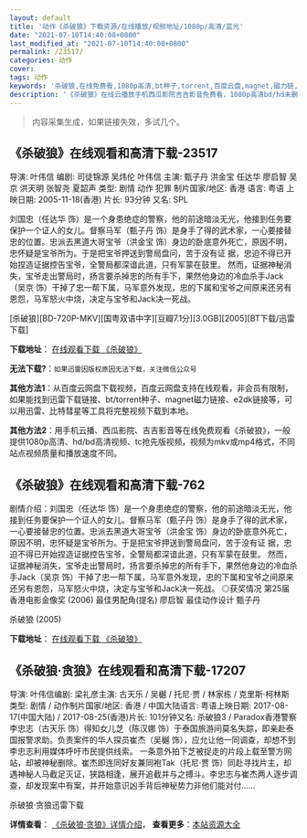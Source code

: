 ```yaml
---
layout: default
title: '动作《杀破狼》下载资源/在线播放/视频地址/1080p/高清/蓝光'
date: "2021-07-10T14:40:08+0800"
last_modified_at: "2021-07-10T14:40:08+0800"
permalink: /23517/
categories: 动作
cover:
tags: 动作
keywords: '杀破狼,在线免费看,1080p高清,bt种子,torrent,百度云盘,magnet,磁力链,迅雷下载资源'
description: '《杀破狼》在线云播放手机西瓜影院吉吉影音免费看，1080p高清bd/hd未删减完整版和tc抢先枪版，mkv/mp4格式，附带bt/torrent种子、magnet/磁力链、百度云盘、网盘资源迅雷下载链接'
---
```


>内容采集生成，如果链接失效，多试几个。


## 《杀破狼》在线观看和高清下载-23517

导演: 叶伟信 编剧: 司徒锦源 吴炜伦 叶伟信 主演: 甄子丹 洪金宝 任达华 廖启智 吴京 洪天明 张智尧 夏韶声 类型: 剧情 动作 犯罪 制片国家/地区: 香港 语言: 粤语 上映日期: 2005-11-18(香港) 片长: 93分钟 又名: SPL

刘国忠（任达华 饰）是一个身患绝症的警察，他的前途暗淡无光，他接到任务要保护一个证人的女儿。督察马军（甄子丹 饰）是身手了得的武术家，一心要接替忠的位置。忠派去黑道大哥宝爷（洪金宝 饰）身边的卧底意外死亡，原因不明，忠怀疑是宝爷所为。于是把宝爷押送到警局盘问，苦于没有证 据，忠迫不得已开始捏造证据控告宝爷，全警局都深谙此道，只有军蒙在鼓里。 然而，证据神秘消失，宝爷走出警局时，扬言要杀掉忠的所有手下，果然他身边的冷血杀手Jack（吴京 饰）干掉了忠一帮下属，马军意外发现，忠的下属和宝爷之间原来还另有恩怨，马军怒火中烧，决定与宝爷和Jack决一死战。


[杀破狼][BD-720P-MKV][国粤双语中字][豆瓣7.1分][3.0GB][2005][BT下载/迅雷下载]

**下载地址**： [在线观看下载 《杀破狼》](https://www.btdx8.com/torrent/spl_2005.html) 


**无法下载?**：`如果迅雷因版权原因无法下载，关注微信公众号 `

**其他方法1**：从百度云网盘下载视频，百度云网盘支持在线观看，非会员有限制，如果能找到迅雷下载链接、bt/torrent种子、magnet磁力链接、e2dk链接等，可以用迅雷、比特彗星等工具将完整视频下载到本地。

**其他方法2**：用手机云播、西瓜影院、吉吉影音等在线免费观看《杀破狼》，一般提供1080p高清、hd/bd高清视频、tc抢先版视频，视频为mkv或mp4格式，不同站点视频质量和播放速度不同。


## 《杀破狼》在线观看和高清下载-762

剧情介绍：刘国忠（任达华 饰）是一个身患绝症的警察，他的前途暗淡无光，他接到任务要保护一个证人的女儿。督察马军（甄子丹 饰）是身手了得的武术家，一心要接替忠的位置。忠派去黑道大哥宝爷（洪金宝 饰）身边的卧底意外死亡，原因不明，忠怀疑是宝爷所为。于是把宝爷押送到警局盘问，苦于没有证 据，忠迫不得已开始捏造证据控告宝爷，全警局都深谙此道，只有军蒙在鼓里。   然而，证据神秘消失，宝爷走出警局时，扬言要杀掉忠的所有手下，果然他身边的冷血杀手Jack（吴京 饰）干掉了忠一帮下属，马军意外发现，忠的下属和宝爷之间原来还另有恩怨，马军怒火中烧，决定与宝爷和Jack决一死战。   ◎获奖情况   第25届香港电影金像奖 (2006) 最佳男配角(提名) 廖启智 最佳动作设计 甄子丹


杀破狼 (2005)

**下载地址**： [在线观看下载 《杀破狼》](https://www.btbtdy.me/btdy/dy406.html) 


## 《杀破狼·贪狼》在线观看和高清下载-17207

导演: 叶伟信编剧: 梁礼彦主演: 古天乐 / 吴樾 / 托尼·贾 / 林家栋 / 克里斯·柯林斯 类型: 剧情 / 动作制片国家/地区: 香港 / 中国大陆语言: 粤语上映日期: 2017-08-17(中国大陆) / 2017-08-25(香港)片长: 101分钟又名: 杀破狼3 / Paradox香港警察李忠志（古天乐 饰）得知女儿芝（陈汉娜 饰）于泰国旅游间莫名失踪，即亲赴泰国报警求助。负责案件的华人探员崔杰（吴樾 饰），应允让他一同调查，却想不到李忠志利用媒体呼吁市民提供线索。 一条意外拍下芝被捉走的片段上载至警方网站，却被神秘删除。崔杰即连同好友兼同袍Tak（托尼·贾 饰）同赴寻找片主，却遇神秘人马截足灭证，狭路相逢，展开追截并与之搏斗。李忠志与崔杰两人逐步调查，却发现案中有案，并开始意识凶手背后神秘势力非他们能对付……


杀破狼·贪狼迅雷下载

**详情查看**： [《杀破狼·贪狼》详情介绍](/movie/17207/)， **查看更多**：[本站资源大全](/movie/t/all/)

